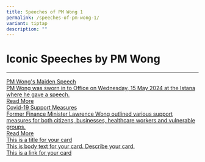 ```yaml
---
title: Speeches of PM Wong 1
permalink: /speeches-of-pm-wong-1/
variant: tiptap
description: ""
---
```

<h1>Iconic Speeches by PM Wong</h1>
<hr>
<p></p>
<div class="isomer-card-grid"><a rel="noopener noreferrer nofollow" href="/speeches/speeches-of-pm-wong-1/pm-wong-s-maiden-speech/" class="isomer-card"><div class="isomer-card-body"><div class="isomer-card-title">PM Wong's Maiden Speech</div><div class="isomer-card-description">PM Wong was sworn in to Office on Wednesday, 15 May 2024 at the Istana where he gave a speech.</div><div class="isomer-card-link">Read More</div></div></a>
<a rel="noopener noreferrer nofollow" href="/covid-19-support-measures/" class="isomer-card">
<div class="isomer-card-body">
<div class="isomer-card-title">Covid-19 Support Measures</div>
<div class="isomer-card-description">Former Finance Minister Lawrence Wong outlined various support measures
for both citizens, businesses, healthcare workers and vulnerable groups.</div>
<div class="isomer-card-link">Read More</div>
</div>
</a><a rel="noopener noreferrer nofollow" href="https://www.isomer.gov.sg" class="isomer-card"><div class="isomer-card-body"><div class="isomer-card-title">This is a title for your card</div><div class="isomer-card-description">This is body text for your card. Describe your card.</div><div class="isomer-card-link">This is a link for your card</div></div></a>
</div>
<p></p>
<p></p>
<p></p>
<p></p>